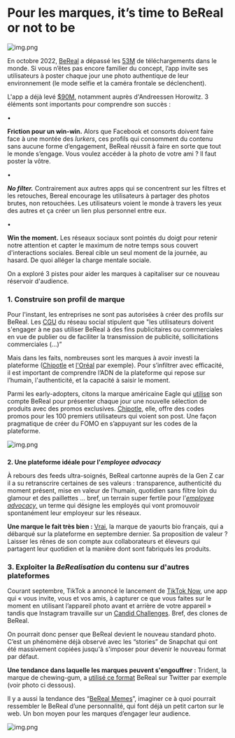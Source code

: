 # Pour les marques, it’s time to BeReal or not to be

![img.png](https://mcusercontent.com/bf57291e7873c25f0d0dd44df/images/73d98f3c-191c-5bd8-d351-ba6b6c2d5fd1.png)

En octobre 2022, [BeReal](https://bere.al/en) a dépassé les [53M](https://www.onlineoptimism.com/blog/bereal-stats-app-figures-data-be-real-numbers-to-know/) de téléchargements dans le monde. Si vous n’êtes pas encore familier du concept, l’app invite ses utilisateurs à poster chaque jour une photo authentique de leur environnement (le mode selfie et la caméra frontale se déclenchent).

L'app a déjà levé [$90M](https://www.newcomer.co/p/scoop-a16z-accel-back-french-founders), notamment auprès d'Andreessen Horowitz. 3 éléments sont importants pour comprendre son succès :

•

**Friction pour un win-win.** Alors que Facebook et consorts doivent faire face à une montée des _lurkers_, ces profils qui consomment du contenu sans aucune forme d’engagement, BeReal réussit à faire en sorte que tout le monde s’engage. Vous voulez accéder à la photo de votre ami ? Il faut poster la vôtre.

•

_**No filter.**_ Contrairement aux autres apps qui se concentrent sur les filtres et les retouches, Bereal encourage les utilisateurs à partager des photos brutes, non retouchées. Les utilisateurs voient le monde à travers les yeux des autres et ça créer un lien plus personnel entre eux.

•

**Win the moment.** Les réseaux sociaux sont pointés du doigt pour retenir notre attention et capter le maximum de notre temps sous couvert d'interactions sociales. Bereal cible un seul moment de la journée, au hasard. De quoi alléger la charge mentale sociale.

On a exploré 3 pistes pour aider les marques à capitaliser sur ce nouveau réservoir d'audience.

### **1. Construire son profil de marque**

Pour l'instant, les entreprises ne sont pas autorisées à créer des profils sur BeReal. Les [CGU](https://bere.al/fr/terms) du réseau social stipulent que "les utilisateurs doivent s'engager à ne pas utiliser BeReal à des fins publicitaires ou commerciales en vue de publier ou de faciliter la transmission de publicité, sollicitations commerciales (...)”

Mais dans les faits, nombreuses sont les marques à avoir investi la plateforme ([Chipotle](https://www.morningbrew.com/series/summer-of-gen-z/stories/2022/05/24/how-chipotle-is-experimenting-with-bereal-gen-z-s-new-favorite-social-platform) et [l'Oréal](https://www.linkedin.com/posts/matthewstraw_bereal-is-bringing-on-bigger-beauty-brands-activity-6973442091729256448-XDmo/) par exemple). Pour s’infiltrer avec efficacité, il est important de comprendre l’ADN de la plateforme qui repose sur l’humain, l'authenticité, et la capacité à saisir le moment.

Parmi les early-adopters, citons la marque américaine Eagle qui [utilise](https://chainstoreage.com/american-eagle-launches-holiday-promotions-bereal-tiktok-roblox) son compte BeReal pour présenter chaque jour une nouvelle sélection de produits avec des promos exclusives. [Chipotle](https://www.morningbrew.com/series/summer-of-gen-z/stories/2022/05/24/how-chipotle-is-experimenting-with-bereal-gen-z-s-new-favorite-social-platform), elle, offre des codes promos pour les 100 premiers utilisateurs qui voient son post. Une façon pragmatique de créer du FOMO en s’appuyant sur les codes de la plateforme.

![img.png](https://mcusercontent.com/bf57291e7873c25f0d0dd44df/images/073864e1-8fef-4652-2b2c-3d137a5e78d0.png)

###

**2. Une plateforme idéale pour l'_employee advocacy_**

À rebours des feeds ultra-soignés, BeReal cartonne auprès de la Gen Z car il a su retranscrire certaines de ses valeurs : transparence, authenticité du moment présent, mise en valeur de l’humain, quotidien sans filtre loin du glamour et des paillettes … bref, un terrain super fertile pour l’_[employee advocacy,](https://www.lumapps.com/employee-engagement/what-is-employee-advocacy-benefits-examples-strategies/)_ un terme qui désigne les employés qui vont promouvoir spontanément leur employeur sur les réseaux.

**Une marque le fait très bien :** [Vrai](https://www.vrai.fr/), la marque de yaourts bio français, qui a débarqué sur la plateforme en septembre dernier. Sa proposition de valeur ? Laisser les rênes de son compte aux collaborateurs et éleveurs qui partagent leur quotidien et la manière dont sont fabriqués les produits.

### **3. Exploiter l**a _BeRealisation_ du contenu sur d'autres plateformes

Courant septembre, TikTok a annoncé le lancement de [TikTok Now](https://support.tiktok.com/fr/using-tiktok/exploring-videos/tiktok-now), une app qui « vous invite, vous et vos amis, à capturer ce que vous faites sur le moment en utilisant l’appareil photo avant et arrière de votre appareil » tandis que Instagram travaille sur un [Candid Challenges](https://later.com/blog/instagram-candid-challenges/). Bref, des clones de BeReal.

On pourrait donc penser que BeReal devient le nouveau standard photo. C’est un phénomène déjà observé avec les “stories” de Snapchat qui ont été massivement copiées jusqu'à s'imposer pour devenir le nouveau format par défaut.

**Une tendance dans laquelle les marques peuvent s'engouffrer :** Trident, la marque de chewing-gum, a [utilisé ce format](https://twitter.com/tridentgum/status/1549107164987342848?s=20&t=gdKwLp98IMXyT1V-QqO3KA) BeReal sur Twitter par exemple (voir photo ci dessous).

Il y a aussi la tendance des “[BeReal Memes](https://www.vulture.com/2022/07/be-real-memes.html)”, imaginer ce à quoi pourrait ressembler le BeReal d’une personnalité, qui font déjà un petit carton sur le web. Un bon moyen pour les marques d’engager leur audience.

![img.png](https://mcusercontent.com/bf57291e7873c25f0d0dd44df/images/79845a7a-fdf2-c3dc-98ed-6859fc270ce2.png)
